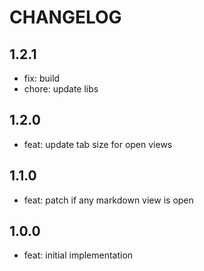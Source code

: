 # CHANGELOG

## 1.2.1

- fix: build
- chore: update libs

## 1.2.0

- feat: update tab size for open views

## 1.1.0

- feat: patch if any markdown view is open

## 1.0.0

- feat: initial implementation
